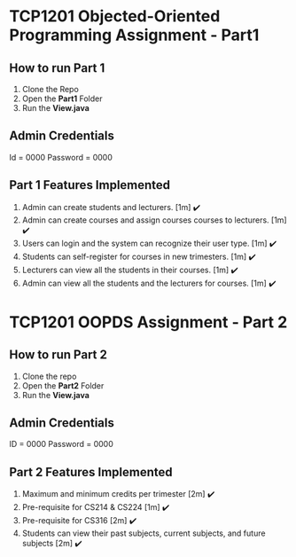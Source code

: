 # TCP1201 Objected-Oriented Programming Assignment - Part1

## How to run Part 1

1) Clone the Repo
2) Open the **Part1** Folder
3) Run the **View.java**

## Admin Credentials

Id = 0000
Password = 0000

## Part 1 Features Implemented

1) Admin can create students and lecturers. [1m] :heavy_check_mark:
2) Admin can create courses and assign courses courses to lecturers. [1m] :heavy_check_mark:
3) Users can login and the system can recognize their user type. [1m] :heavy_check_mark:
4) Students can self-register for courses in new trimesters. [1m] :heavy_check_mark:
5) Lecturers can view all the students in their courses. [1m] :heavy_check_mark:
6) Admin can view all the students and the lecturers for courses. [1m] :heavy_check_mark:

# TCP1201 OOPDS Assignment - Part 2

## How to run Part 2

1) Clone the repo
2) Open the **Part2** Folder
3) Run the **View.java**

## Admin Credentials

ID = 0000
Password = 0000

## Part 2 Features Implemented

1) Maximum and minimum credits per trimester [2m] :heavy_check_mark:
2) Pre-requisite for CS214 & CS224 [1m] :heavy_check_mark:
3) Pre-requisite for CS316 [2m] :heavy_check_mark:
4) Students can view their past subjects, current subjects, and future subjects [2m] :heavy_check_mark:

